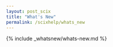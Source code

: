 ```yaml
---
layout: post_scix
title: "What's New"
permalink: /scixhelp/whats_new
---
```


{% include _whatsnew/whats-new.md %}